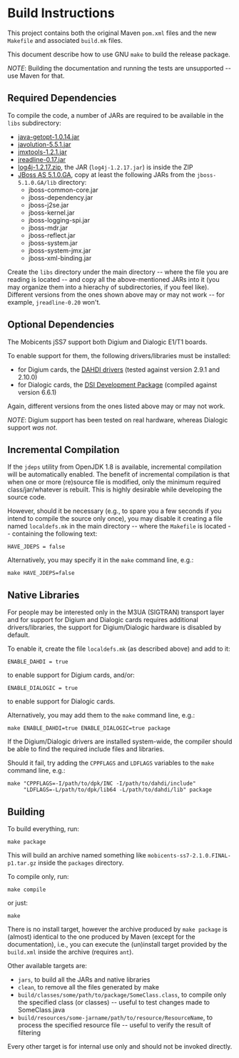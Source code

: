 Build Instructions
==================
This project contains both the original Maven `pom.xml` files and the
new `Makefile` and associated `build.mk` files.

This document describe how to use GNU `make` to build the release
package.

*NOTE*: Building the documentation and running the tests are
        unsupported -- use Maven for that.

Required Dependencies
---------------------
To compile the code, a number of JARs are required to be available in
the `libs` subdirectory:

* [java-getopt-1.0.14.jar][]
* [javolution-5.5.1.jar][]
* [jmxtools-1.2.1.jar][]
* [jreadline-0.17.jar][]
* [log4j-1.2.17.zip][], the JAR (`log4j-1.2.17.jar`) is inside the ZIP
* [JBoss AS 5.1.0.GA][], copy at least the following JARs from the
  `jboss-5.1.0.GA/lib` directory:
  * jboss-common-core.jar
  * jboss-dependency.jar
  * jboss-j2se.jar
  * jboss-kernel.jar
  * jboss-logging-spi.jar
  * jboss-mdr.jar
  * jboss-reflect.jar
  * jboss-system.jar
  * jboss-system-jmx.jar
  * jboss-xml-binding.jar

Create the `libs` directory under the main directory -- where the file
you are reading is located -- and copy all the above-mentioned JARs into
it (you may organize them into a hierachy of subdirectories, if you feel
like).
Different versions from the ones shown above may or may not work -- for
example, `jreadline-0.20` won't.

Optional Dependencies
---------------------
The Mobicents jSS7 support both Digium and Dialogic E1/T1 boards.

To enable support for them, the following drivers/libraries must be
installed:

* for Digium cards, the [DAHDI drivers][] (tested against version 2.9.1
  and 2.10.0)
* for Dialogic cards, the [DSI Development Package][] (compiled against
  version 6.6.1)

Again, different versions from the ones listed above may or may not
work.

*NOTE*: Digium support has been tested on real hardware, whereas
        Dialogic support _was not_.

Incremental Compilation
-----------------------
If the `jdeps` utility from OpenJDK 1.8 is available, incremental
compilation will be automatically enabled.
The benefit of incremental compilation is that when one or more
(re)source file is modified, only the minimum required
class/jar/whatever is rebuilt.
This is highly desirable while developing the source code.

However, should it be necessary (e.g., to spare you a few seconds if you
intend to compile the source only once), you may disable it creating a
file named `localdefs.mk` in the main directory -- where the `Makefile`
is located -- containing the following text:

    HAVE_JDEPS = false

Alternatively, you may specify it in the `make` command line, e.g.:

    make HAVE_JDEPS=false

Native Libraries
----------------
For people may be interested only in the M3UA (SIGTRAN) transport layer
and for support for Digium and Dialogic cards requires additional
drivers/libraries, the support for Digium/Dialogic hardware is disabled
by default.

To enable it, create the file `localdefs.mk` (as described above) and
add to it:

    ENABLE_DAHDI = true

to enable support for Digium cards, and/or:

    ENABLE_DIALOGIC = true

to enable support for Dialogic cards.

Alternatively, you may add them to the `make` command line, e.g.:

    make ENABLE_DAHDI=true ENABLE_DIALOGIC=true package

If the Digium/Dialogic drivers are installed system-wide, the compiler
should be able to find the required include files and libraries.

Should it fail, try adding the `CPPFLAGS` and `LDFLAGS` variables to the
`make` command line, e.g.:

    make "CPPFLAGS=-I/path/to/dpk/INC -I/path/to/dahdi/include"
         "LDFLAGS=-L/path/to/dpk/lib64 -L/path/to/dahdi/lib" package

Building
--------
To build everything, run:

    make package

This will build an archive named something like
`mobicents-ss7-2.1.0.FINAL-p1.tar.gz` inside the `packages` directory.

To compile only, run:

    make compile

or just:

    make

There is no install target, however the archive produced by `make
package` is (almost) identical to the one produced by Maven (except for
the documentation), i.e., you can execute the (un)install target
provided by the `build.xml` inside the archive (requires `ant`).

Other available targets are:

* `jars`, to build all the JARs and native libraries
* `clean`, to remove all the files generated by make
* `build/classes/some/path/to/package/SomeClass.class`, to compile only
  the specified class (or classes) -- useful to test changes made to
  SomeClass.java
* `build/resources/some-jarname/path/to/resource/ResourceName`, to
  process the specified resource file -- useful to verify the result of
  filtering

Every other target is for internal use only and should not be invoked
directly.


[java-getopt-1.0.14.jar]: http://www.urbanophile.com/arenn/hacking/getopt/java-getopt-1.0.14.jar
[javolution-5.5.1.jar]: http://download.java.net/maven/2/javolution/javolution/5.5.1/javolution-5.5.1.jar
[jmxtools-1.2.1.jar]: http://simile.mit.edu/maven/com/sun/jdmk/jmxtools/1.2.1/jmxtools-1.2.1.jar
[jreadline-0.17.jar]: https://repository.jboss.org/nexus/content/repositories/releases/org/jboss/jreadline/jreadline/0.17/jreadline-0.17.jar
[log4j-1.2.17.zip]: http://www.eu.apache.org/dist/logging/log4j/1.2.17/log4j-1.2.17.zip
[JBoss AS 5.1.0.GA]: http://sourceforge.net/projects/jboss/files/JBoss/JBoss-5.1.0.GA/jboss-5.1.0.GA.zip/download
[DAHDI drivers]: http://downloads.asterisk.org/pub/telephony/dahdi-linux-complete/dahdi-linux-complete-2.10.0+2.10.0.tar.gz
[DSI Development Package]: http://www.dialogic.com/en/products/signaling-and-ss7-components/download/dsi-network-interface-boards.aspx
